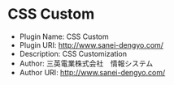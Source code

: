 CSS Custom
==========
 * Plugin Name: CSS Custom
 * Plugin URI: http://www.sanei-dengyo.com/
 * Description: CSS Customization
 * Author: 三英電業株式会社　情報システム
 * Author URI: http://www.sanei-dengyo.com/
